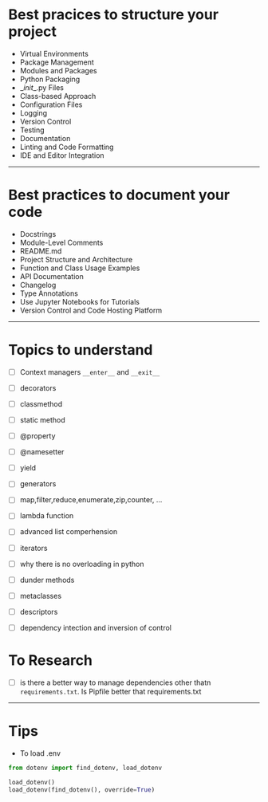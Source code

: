 # Best pracices to structure your project
- Virtual Environments
- Package Management
- Modules and Packages
- Python Packaging
- \__init__.py Files
- Class-based Approach
- Configuration Files
- Logging
- Version Control
- Testing
- Documentation
- Linting and Code Formatting
- IDE and Editor Integration
___
# Best practices to document your code
- Docstrings
- Module-Level Comments
- README.md
- Project Structure and Architecture
- Function and Class Usage Examples
- API Documentation
- Changelog
- Type Annotations
- Use Jupyter Notebooks for Tutorials
- Version Control and Code Hosting Platform
___
# Topics to understand
- [ ] Context managers `__enter__` and `__exit__`

- [ ] decorators
- [ ] classmethod
- [ ] static method
- [ ] @property
- [ ] @namesetter
- [ ] yield
- [ ] generators
- [ ] map,filter,reduce,enumerate,zip,counter, ...
- [ ] lambda function
- [ ] advanced list comperhension
- [ ] iterators
- [ ] why there is no overloading in python
- [ ] dunder methods
- [ ] metaclasses
- [ ] descriptors
- [ ] dependency intection and inversion of control

  
# To Research
- [ ] is there a better way to manage dependencies other thatn `requirements.txt`. Is Pipfile better that requirements.txt
___
# Tips
- To load .env
```py
from dotenv import find_dotenv, load_dotenv

load_dotenv()
load_dotenv(find_dotenv(), override=True)
```
